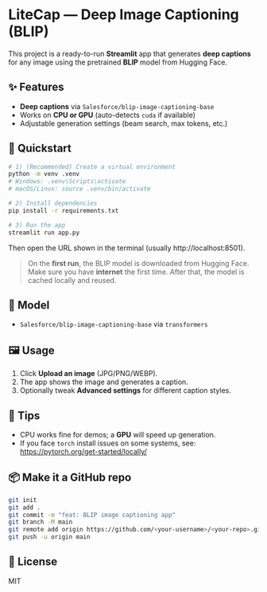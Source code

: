 
# LiteCap — Deep Image Captioning (BLIP)

This project is a ready-to-run **Streamlit** app that generates **deep captions** for any image using the pretrained **BLIP** model from Hugging Face.

## ✨ Features
- **Deep captions** via `Salesforce/blip-image-captioning-base`
- Works on **CPU or GPU** (auto-detects `cuda` if available)
- Adjustable generation settings (beam search, max tokens, etc.)

## 🚀 Quickstart

```bash
# 1) (Recommended) Create a virtual environment
python -m venv .venv
# Windows: .venv\Scripts\activate
# macOS/Linux: source .venv/bin/activate

# 2) Install dependencies
pip install -r requirements.txt

# 3) Run the app
streamlit run app.py
```

Then open the URL shown in the terminal (usually http://localhost:8501).

> On the **first run**, the BLIP model is downloaded from Hugging Face. Make sure you have **internet** the first time.
> After that, the model is cached locally and reused.

## 🧠 Model
- `Salesforce/blip-image-captioning-base` via `transformers`

## 🖼️ Usage
1. Click **Upload an image** (JPG/PNG/WEBP).  
2. The app shows the image and generates a caption.  
3. Optionally tweak **Advanced settings** for different caption styles.

## 🧪 Tips
- CPU works fine for demos; a **GPU** will speed up generation.  
- If you face `torch` install issues on some systems, see: https://pytorch.org/get-started/locally/

## 📦 Make it a GitHub repo
```bash
git init
git add .
git commit -m "feat: BLIP image captioning app"
git branch -M main
git remote add origin https://github.com/<your-username>/<your-repo>.git
git push -u origin main
```

## 📄 License
MIT
